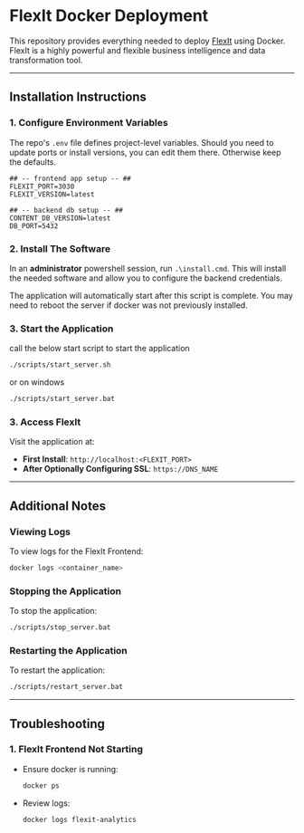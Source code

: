 
# FlexIt Docker Deployment

This repository provides everything needed to deploy [FlexIt](https://flexitanalytics.com/) using Docker.
FlexIt is a highly powerful and flexible business intelligence and data transformation tool.

---

## Installation Instructions

### 1. Configure Environment Variables

The repo's `.env` file defines project-level variables. Should you need to update ports or install versions, you can edit them there. Otherwise keep the defaults.

```dotenv
## -- frontend app setup -- ##
FLEXIT_PORT=3030
FLEXIT_VERSION=latest

## -- backend db setup -- ##
CONTENT_DB_VERSION=latest
DB_PORT=5432
```

### 2. Install The Software

In an **administrator** powershell session, run `.\install.cmd`.
This will install the needed software and allow you to configure the backend credentials. 

The application will automatically start after this script is complete. 
You may need to reboot the server if docker was not previously installed.

### 3. Start the Application

call the below start script to start the application
```bash
./scripts/start_server.sh
```
or on windows
```bash
./scripts/start_server.bat
```

### 3. Access FlexIt
Visit the application at:
- **First Install**: `http://localhost:<FLEXIT_PORT>`
- **After Optionally Configuring SSL**: `https://DNS_NAME`

---

## Additional Notes

### Viewing Logs
To view logs for the FlexIt Frontend:
```bash
docker logs <container_name>
```

### Stopping the Application
To stop the application:

```bash
./scripts/stop_server.bat
```

### Restarting the Application
To restart the application:

```bash
./scripts/restart_server.bat
```

---

## Troubleshooting
### 1. FlexIt Frontend Not Starting
- Ensure docker is running:
  ```bash
  docker ps
  ```
- Review logs:
  ```bash
  docker logs flexit-analytics
  ```

